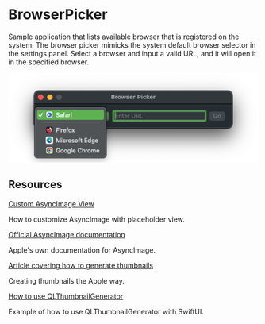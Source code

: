 #  BrowserPicker

Sample application that lists available browser that is registered on the system. The browser picker mimicks the system default browser selector in the settings panel.
Select a browser and input a valid URL, and it will open it in the specified browser.

![Screenshot](BrowserPickerScreenshot.png)

## Resources

[Custom AsyncImage View](https://bignerdranch.com/blog/asynchronously-load-images-with-customized-asyncimage-view-in-swiftui/)

How to customize AsyncImage with placeholder view.

[Official AsyncImage documentation](https://developer.apple.com/documentation/swiftui/asyncimage)

Apple's own documentation for AsyncImage.

[Article covering how to generate thumbnails](https://developer.apple.com/documentation/quicklookthumbnailing/creating-quick-look-thumbnails-to-preview-files-in-your-app)

Creating thumbnails the Apple way.

[How to use QLThumbnailGenerator](https://stackoverflow.com/questions/61829416/how-to-properly-return-an-image-from-qlthumbnailgenerator-swiftui)

Example of how to use QLThumbnailGenerator with SwiftUI.
